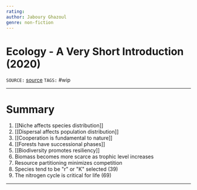 ```yaml
---
rating: 
author: Jaboury Ghazoul
genre: non-fiction
---
```

# Ecology - A Very Short Introduction (2020)
`SOURCE:` [source]()
`TAGS:` #wip 

---
# Summary
1. [[Niche affects species distribution]]
2. [[Dispersal affects population distribution]]
3. [[Cooperation is fundamental to nature]]
4. [[Forests have successional phases]]
5. [[Biodiversity promotes resiliency]]
6. Biomass becomes more scarce as trophic level increases 
7. Resource partitioning minimizes competition 
8. Species tend to be "r" or "K" selected (39)
9. The nitrogen cycle is critical for life (69)


---
